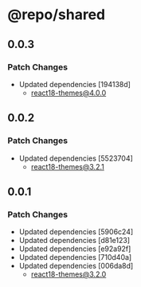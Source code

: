 # @repo/shared

## 0.0.3

### Patch Changes

- Updated dependencies [194138d]
  - react18-themes@4.0.0

## 0.0.2

### Patch Changes

- Updated dependencies [5523704]
  - react18-themes@3.2.1

## 0.0.1

### Patch Changes

- Updated dependencies [5906c24]
- Updated dependencies [d81e123]
- Updated dependencies [e92a92f]
- Updated dependencies [710d40a]
- Updated dependencies [006da8d]
  - react18-themes@3.2.0
